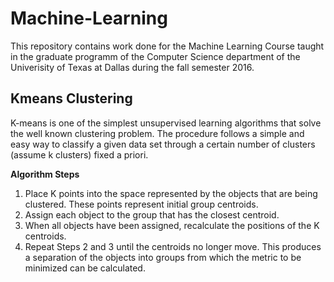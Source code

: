# Machine-Learning
This repository contains work done for the Machine Learning Course taught in the graduate programm of the Computer Science department of the Univerisity of Texas at Dallas during the fall semester 2016.

## Kmeans Clustering
K-means is one of the simplest unsupervised learning algorithms that solve the well known clustering problem. The procedure follows a simple and easy way to classify a given data set through a certain number of clusters (assume k clusters) fixed a priori. 

**Algorithm Steps** 

1. Place K points into the space represented by the objects that are being clustered. These points represent initial group centroids.
2. Assign each object to the group that has the closest centroid.
3. When all objects have been assigned, recalculate the positions of the K centroids.
4. Repeat Steps 2 and 3 until the centroids no longer move. This produces a separation of the objects into groups from which the metric to be minimized can be calculated.

